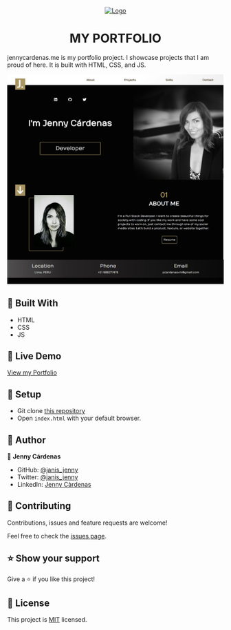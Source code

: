 <p align="center">
  <a href="https://github.com/jcy2704/oop-ruby">
    <img src="https://res.cloudinary.com/growsurf-prod/image/upload/v1582211139/production/gnysw2objzekbagrqiax.png" alt="Logo" width="350" height="70">
  </a>
</p>


<h1 align="center">MY PORTFOLIO</h1>

jennycardenas.me is my portfolio project. I showcase projects that I am proud of here. It is built with HTML, CSS, and JS.

![screenshot](/images/screenshot-website.jpg)

## 🔧 Built With

- HTML
- CSS
- JS

## 🔴 Live Demo

[View my Portfolio](https://jennycardenas.me/)

## 🤖 Setup

- Git clone [this repository](https://github.com/janis-jenny/janis-jenny.github.io)
- Open `index.html` with your default browser.

## 👥 Author

👤 **Jenny Cárdenas**

- GitHub: [@janis_jenny](https://github.com/janis-jenny)
- Twitter: [@janis_jenny](https://twitter.com/janis_jenny)
- LinkedIn: [Jenny Càrdenas](https://www.linkedin.com/in/paolajenny)

## 🤝 Contributing

Contributions, issues and feature requests are welcome!

Feel free to check the [issues page](https://github.com/janis-jenny/janis-jenny.github.io/issues).

## ⭐ Show your support

Give a ⭐️ if you like this project!

## 📝 License

This project is [MIT](https://opensource.org/licenses/MIT) licensed.